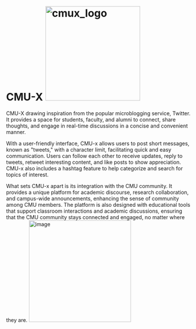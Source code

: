 # CMU-X <img width="257" alt="cmux_logo" src="https://github.com/chuanxizS2023/CMU-X/assets/123205746/04bfc7ec-f829-4735-8fbd-539ff7210945">


CMU-X drawing inspiration from the popular microblogging service, Twitter. It provides a space for students, faculty, and alumni to connect, share thoughts, and engage in real-time discussions in a concise and convenient manner.

With a user-friendly interface, CMU-x allows users to post short messages, known as "tweets," with a character limit, facilitating quick and easy communication. Users can follow each other to receive updates, reply to tweets, retweet interesting content, and like posts to show appreciation. CMU-x also includes a hashtag feature to help categorize and search for topics of interest.

What sets CMU-x apart is its integration with the CMU community. It provides a unique platform for academic discourse, research collaboration, and campus-wide announcements, enhancing the sense of community among CMU members. The platform is also designed with educational tools that support classroom interactions and academic discussions, ensuring that the CMU community stays connected and engaged, no matter where they are.
<img width="277" alt="image" src="https://github.com/chuanxizS2023/CMU-X/assets/123205746/0786990e-d5c1-4c78-83cd-b31f48ce8fdf">
